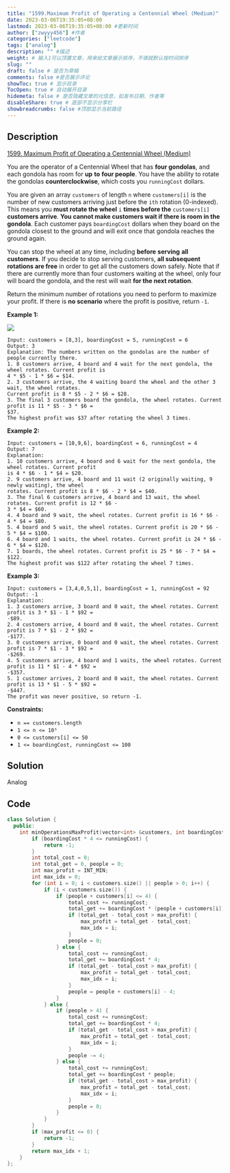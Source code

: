 ```yaml
---
title: "1599.Maximum Profit of Operating a Centennial Wheel (Medium)"
date: 2023-03-06T19:35:05+08:00
lastmod: 2023-03-06T19:35:05+08:00 #更新时间
author: ["zwyyy456"] #作者
categories: ["leetcode"]
tags: ["analog"]
description: "" #描述
weight: # 输入1可以顶置文章，用来给文章展示排序，不填就默认按时间排序
slug: ""
draft: false # 是否为草稿
comments: false #是否展示评论
showToc: true # 显示目录
TocOpen: true # 自动展开目录
hidemeta: false # 是否隐藏文章的元信息，如发布日期、作者等
disableShare: true # 底部不显示分享栏
showbreadcrumbs: false #顶部显示当前路径
---
```

## Description
[1599. Maximum Profit of Operating a Centennial Wheel (Medium)](https://leetcode.com/problems/maximum-profit-of-operating-a-centennial-wheel/)

You are the operator of a Centennial Wheel that has **four gondolas**, and each gondola has room for
**up** **to** **four people**. You have the ability to rotate the gondolas **counterclockwise**,
which costs you `runningCost` dollars.

You are given an array `customers` of length `n` where `customers[i]` is the number of new customers
arriving just before the `ith` rotation (0-indexed). This means you **must rotate the wheel** `i`
**times before the** `customers[i]` **customers arrive**. **You cannot make customers wait if there
is room in the gondola**. Each customer pays `boardingCost` dollars when they board on the gondola
closest to the ground and will exit once that gondola reaches the ground again.

You can stop the wheel at any time, including **before** **serving** **all** **customers**. If you
decide to stop serving customers, **all subsequent rotations are free** in order to get all the
customers down safely. Note that if there are currently more than four customers waiting at the
wheel, only four will board the gondola, and the rest will wait **for the next rotation**.

Return the minimum number of rotations you need to perform to maximize your profit. If there is **no
scenario** where the profit is positive, return `-1`.

**Example 1:**

![](https://pic-upyun.zwyyy456.tech/smms/2023-12-26-065524.png)

```
Input: customers = [8,3], boardingCost = 5, runningCost = 6
Output: 3
Explanation: The numbers written on the gondolas are the number of people currently there.
1. 8 customers arrive, 4 board and 4 wait for the next gondola, the wheel rotates. Current profit is
4 * $5 - 1 * $6 = $14.
2. 3 customers arrive, the 4 waiting board the wheel and the other 3 wait, the wheel rotates.
Current profit is 8 * $5 - 2 * $6 = $28.
3. The final 3 customers board the gondola, the wheel rotates. Current profit is 11 * $5 - 3 * $6 =
$37.
The highest profit was $37 after rotating the wheel 3 times.

```

**Example 2:**

```
Input: customers = [10,9,6], boardingCost = 6, runningCost = 4
Output: 7
Explanation:
1. 10 customers arrive, 4 board and 6 wait for the next gondola, the wheel rotates. Current profit
is 4 * $6 - 1 * $4 = $20.
2. 9 customers arrive, 4 board and 11 wait (2 originally waiting, 9 newly waiting), the wheel
rotates. Current profit is 8 * $6 - 2 * $4 = $40.
3. The final 6 customers arrive, 4 board and 13 wait, the wheel rotates. Current profit is 12 * $6 -
3 * $4 = $60.
4. 4 board and 9 wait, the wheel rotates. Current profit is 16 * $6 - 4 * $4 = $80.
5. 4 board and 5 wait, the wheel rotates. Current profit is 20 * $6 - 5 * $4 = $100.
6. 4 board and 1 waits, the wheel rotates. Current profit is 24 * $6 - 6 * $4 = $120.
7. 1 boards, the wheel rotates. Current profit is 25 * $6 - 7 * $4 = $122.
The highest profit was $122 after rotating the wheel 7 times.

```

**Example 3:**

```
Input: customers = [3,4,0,5,1], boardingCost = 1, runningCost = 92
Output: -1
Explanation:
1. 3 customers arrive, 3 board and 0 wait, the wheel rotates. Current profit is 3 * $1 - 1 * $92 =
-$89.
2. 4 customers arrive, 4 board and 0 wait, the wheel rotates. Current profit is 7 * $1 - 2 * $92 =
-$177.
3. 0 customers arrive, 0 board and 0 wait, the wheel rotates. Current profit is 7 * $1 - 3 * $92 =
-$269.
4. 5 customers arrive, 4 board and 1 waits, the wheel rotates. Current profit is 11 * $1 - 4 * $92 =
-$357.
5. 1 customer arrives, 2 board and 0 wait, the wheel rotates. Current profit is 13 * $1 - 5 * $92 =
-$447.
The profit was never positive, so return -1.

```

**Constraints:**

- `n == customers.length`
- `1 <= n <= 10⁵`
- `0 <= customers[i] <= 50`
- `1 <= boardingCost, runningCost <= 100`

## Solution
Analog

## Code
```cpp
class Solution {
  public:
    int minOperationsMaxProfit(vector<int> &customers, int boardingCost, int runningCost) {
        if (boardingCost * 4 <= runningCost) {
            return -1;
        }
        int total_cost = 0;
        int total_get = 0, people = 0;
        int max_profit = INT_MIN;
        int max_idx = 0;
        for (int i = 0; i < customers.size() || people > 0; i++) {
            if (i < customers.size()) {
                if (people + customers[i] <= 4) {
                    total_cost += runningCost;
                    total_get += boardingCost * (people + customers[i]);
                    if (total_get - total_cost > max_profit) {
                        max_profit = total_get - total_cost;
                        max_idx = i;
                    }
                    people = 0;
                } else {
                    total_cost += runningCost;
                    total_get += boardingCost * 4;
                    if (total_get - total_cost > max_profit) {
                        max_profit = total_get - total_cost;
                        max_idx = i;
                    }
                    people = people + customers[i] - 4;
                }
            } else {
                if (people > 4) {
                    total_cost += runningCost;
                    total_get += boardingCost * 4;
                    if (total_get - total_cost > max_profit) {
                        max_profit = total_get - total_cost;
                        max_idx = i;
                    }
                    people -= 4;
                } else {
                    total_cost += runningCost;
                    total_get += boardingCost * people;
                    if (total_get - total_cost > max_profit) {
                        max_profit = total_get - total_cost;
                        max_idx = i;
                    }
                    people = 0;
                }
            }
        }
        if (max_profit <= 0) {
            return -1;
        }
        return max_idx + 1;
    }
};
```